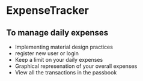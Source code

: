 # ExpenseTracker
## To manage daily expenses

* Implementing material design practices
* register new user or login
* Keep a limit on your daily expenses
* Graphical represenation of your overall expenses
* View all the transactions in the passbook
